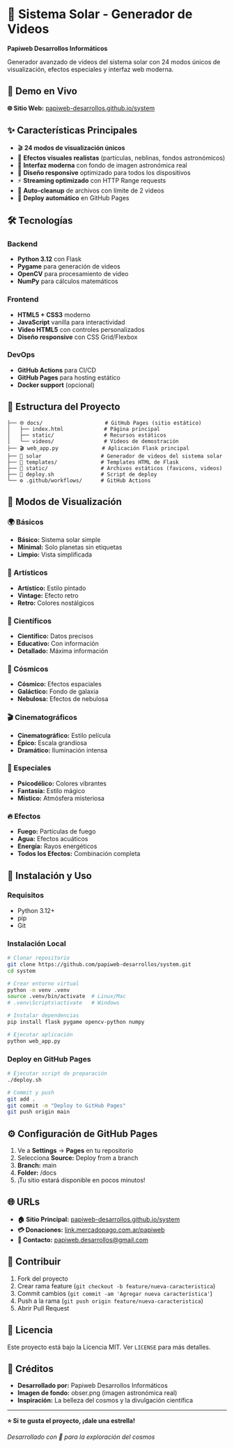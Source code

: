 # 🌟 Sistema Solar - Generador de Videos

**Papiweb Desarrollos Informáticos**

Generador avanzado de videos del sistema solar con 24 modos únicos de visualización, efectos especiales y interfaz web moderna.

## 🚀 Demo en Vivo

**🌐 Sitio Web:** [papiweb-desarrollos.github.io/system](https://papiweb-desarrollos.github.io/system)

## ✨ Características Principales

- 🎬 **24 modos de visualización únicos**
- 🌌 **Efectos visuales realistas** (partículas, neblinas, fondos astronómicos)
- 🎨 **Interfaz moderna** con fondo de imagen astronómica real
- 📱 **Diseño responsive** optimizado para todos los dispositivos
- ⚡ **Streaming optimizado** con HTTP Range requests
- 🔄 **Auto-cleanup** de archivos con límite de 2 videos
- 🎯 **Deploy automático** en GitHub Pages

## 🛠️ Tecnologías

### Backend
- **Python 3.12** con Flask
- **Pygame** para generación de videos
- **OpenCV** para procesamiento de video
- **NumPy** para cálculos matemáticos

### Frontend
- **HTML5 + CSS3** moderno
- **JavaScript** vanilla para interactividad
- **Video HTML5** con controles personalizados
- **Diseño responsive** con CSS Grid/Flexbox

### DevOps
- **GitHub Actions** para CI/CD
- **GitHub Pages** para hosting estático
- **Docker support** (opcional)

## 📂 Estructura del Proyecto

```
├── 🌐 docs/                    # GitHub Pages (sitio estático)
│   ├── index.html             # Página principal
│   ├── static/                # Recursos estáticos
│   └── videos/                # Videos de demostración
├── 🎬 web_app.py              # Aplicación Flask principal
├── 🌌 solar                   # Generador de videos del sistema solar
├── 📁 templates/              # Templates HTML de Flask
├── 🎨 static/                 # Archivos estáticos (favicons, videos)
├── 🚀 deploy.sh               # Script de deploy
└── ⚙️ .github/workflows/      # GitHub Actions
```

## 🎥 Modos de Visualización

### 🌍 Básicos
- **Básico:** Sistema solar simple
- **Mínimal:** Solo planetas sin etiquetas  
- **Limpio:** Vista simplificada

### 🎨 Artísticos  
- **Artístico:** Estilo pintado
- **Vintage:** Efecto retro
- **Retro:** Colores nostálgicos

### 🔬 Científicos
- **Científico:** Datos precisos
- **Educativo:** Con información
- **Detallado:** Máxima información

### 🌠 Cósmicos
- **Cósmico:** Efectos espaciales
- **Galáctico:** Fondo de galaxia
- **Nebulosa:** Efectos de nebulosa

### 🎬 Cinematográficos
- **Cinematográfico:** Estilo película
- **Épico:** Escala grandiosa
- **Dramático:** Iluminación intensa

### 🌈 Especiales
- **Psicodélico:** Colores vibrantes
- **Fantasía:** Estilo mágico
- **Místico:** Atmósfera misteriosa

### 🔥 Efectos
- **Fuego:** Partículas de fuego
- **Agua:** Efectos acuáticos
- **Energía:** Rayos energéticos
- **Todos los Efectos:** Combinación completa

## 🚀 Instalación y Uso

### Requisitos
- Python 3.12+
- pip
- Git

### Instalación Local
```bash
# Clonar repositorio
git clone https://github.com/papiweb-desarrollos/system.git
cd system

# Crear entorno virtual
python -m venv .venv
source .venv/bin/activate  # Linux/Mac
# .venv\Scripts\activate   # Windows

# Instalar dependencias
pip install flask pygame opencv-python numpy

# Ejecutar aplicación
python web_app.py
```

### Deploy en GitHub Pages
```bash
# Ejecutar script de preparación
./deploy.sh

# Commit y push
git add .
git commit -m "Deploy to GitHub Pages"
git push origin main
```

## ⚙️ Configuración de GitHub Pages

1. Ve a **Settings** → **Pages** en tu repositorio
2. Selecciona **Source:** Deploy from a branch
3. **Branch:** main
4. **Folder:** /docs
5. ¡Tu sitio estará disponible en pocos minutos!

## 🌐 URLs

- **🏠 Sitio Principal:** [papiweb-desarrollos.github.io/system](https://papiweb-desarrollos.github.io/system)
- **💳 Donaciones:** [link.mercadopago.com.ar/papiweb](https://link.mercadopago.com.ar/papiweb)
- **📧 Contacto:** papiweb.desarrollos@gmail.com

## 🤝 Contribuir

1. Fork del proyecto
2. Crear rama feature (`git checkout -b feature/nueva-caracteristica`)
3. Commit cambios (`git commit -am 'Agregar nueva característica'`)
4. Push a la rama (`git push origin feature/nueva-caracteristica`)
5. Abrir Pull Request

## 📄 Licencia

Este proyecto está bajo la Licencia MIT. Ver `LICENSE` para más detalles.

## 🙏 Créditos

- **Desarrollado por:** Papiweb Desarrollos Informáticos
- **Imagen de fondo:** obser.png (imagen astronómica real)
- **Inspiración:** La belleza del cosmos y la divulgación científica

---

**⭐ Si te gusta el proyecto, ¡dale una estrella!**

*Desarrollado con 💛 para la exploración del cosmos*
